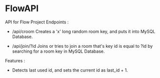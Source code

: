 # FlowAPI
 API for Flow Project
 Endpoints :

 - /api/croom
   Creates a 'x' long random room key, and puts it into MySQL Database.

 - /api/join/?id
   Joins or tries to join a room that's key id is equal to ?id by searching for a room key in MySQL Database.

 Features :

 - Detects last used id, and sets the current id as last_id + 1.
